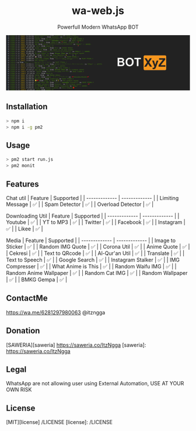 <h1 align="center">wa-web.js</h1>
<p align="center">Powerfull Modern WhatsApp BOT</p>

<p align="center"><img src="/.github/banner.png" alt="github-readme-template" border="0"></p>

## Installation

```bash
> npm i
> npm i -g pm2
```

## Usage

```bash
> pm2 start run.js
> pm2 monit
```

## Features

Chat util
| Feature  | Supported |
| ------------- | ------------- |
| Limiting Message  | ✅  |
| Spam Detector     | ✅  |
| Overload Detector | ✅  |

Downloading Util
| Feature  | Supported |
| ------------- | ------------- |
| Youtube | ✅  |
| YT to MP3 | ✅  |
| Twitter | ✅  |
| Facebook | ✅  |
| Instagram | ✅  |
| Likee | ✅  |

Media
| Feature  | Supported |
| ------------- | ------------- |
| Image to Sticker | ✅  |
| Random IMG Quote | ✅  |
| Corona Util | ✅  |
| Anime Quote | ✅  |
| Cekresi | ✅  |
| Text to QRcode | ✅  |
| Al-Qur'an Util | ✅  |
| Translate | ✅  |
| Text to Speech | ✅  |
| Google Search | ✅  |
| Instagram Stalker | ✅  |
| IMG Compresser | ✅  |
| What Anime is This | ✅  |
| Random Waifu IMG | ✅  |
| Random Anime Wallpaper | ✅  |
| Random Cat IMG | ✅  |
| Random Wallpaper | ✅  |
| BMKG Gempa | ✅  |

## ContactMe
https://wa.me/6281297980063
@itzngga

## Donation

[SAWERIA][saweria] https://saweria.co/ItzNgga
[saweria]: https://saweria.co/ItzNgga

## Legal

WhatsApp are not allowing user using External Automation, USE AT YOUR OWN RISK

## License

[MIT][license] /LICENSE
[license]: /LICENSE